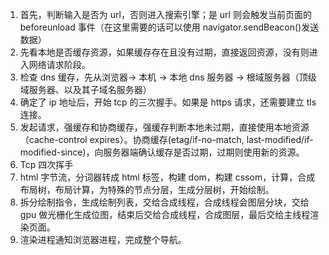1. 首先，判断输入是否为 url，否则进入搜索引擎；是 url 则会触发当前页面的 beforeunload 事件（在这里需要的话可以使用 navigator.sendBeacon()发送数据）
2. 先看本地是否缓存资源，如果缓存存在且没有过期，直接返回资源，没有则进入网络请求阶段。
3. 检查 dns 缓存，先从浏览器-> 本机 -> 本地 dns 服务器 -> 根域服务器（顶级域服务器、以及其子域名服务器）
4. 确定了 ip 地址后，开始 tcp 的三次握手。如果是 https 请求，还需要建立 tls 连接。
5. 发起请求，强缓存和协商缓存，强缓存判断本地未过期，直接使用本地资源（cache-control expires）。协商缓存(etag/if-no-match, last-modified/if-modified-since)，向服务器端确认缓存是否过期，过期则使用新的资源。
6. Tcp 四次挥手
7. html 字节流，分词器转成 html 标签，构建 dom，构建 cssom，计算，合成布局树，布局计算，为特殊的节点分层，生成分层树，开始绘制。
8. 拆分绘制指令，生成绘制列表，交给合成线程，合成线程会图层分块，交给 gpu 做光栅化生成位图，结束后交给合成线程，合成图层，最后交给主线程渲染页面。
9. 渲染进程通知浏览器进程，完成整个导航。
